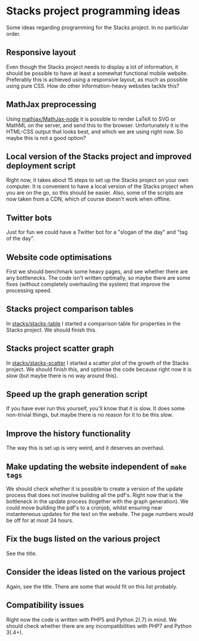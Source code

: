 # Stacks project programming ideas

Some ideas regarding programming for the Stacks project. In no particular order.

## Responsive layout
Even though the Stacks project needs to display a lot of information, it should be possible to have at least a somewhat functional mobile website. Preferably this is achieved using a responsive layout, as much as possible using pure CSS. How do other information-heavy websites tackle this?

## MathJax preprocessing
Using [mathjax/MathJax-node](https://github.com/mathjax/MathJax-node) it is possible to render LaTeX to SVG or MathML on the server, and send this to the browser. Unfortunately it is the HTML-CSS output that looks best, and which we are using right now. So maybe this is not a good option?

## Local version of the Stacks project and improved deployment script
Right now, it takes about 15 steps to set up the Stacks project on your own computer. It is convenient to have a local version of the Stacks project when you are on the go, so this should be easier. Also, some of the scripts are now taken from a CDN, which of course doesn't work when offline.

## Twitter bots
Just for fun we could have a Twitter bot for a "slogan of the day" and "tag of the day". 

## Website code optimisations
First we should benchmark some heavy pages, and see whether there are any bottlenecks. The code isn't written optimally, so maybe there are some fixes (without completely overhauling the system) that improve the processing speed.

## Stacks project comparison tables
In [stacks/stacks-table](https://github.com/stacks/stacks-table) I started a comparison table for properties in the Stacks project. We should finish this.

## Stacks project scatter graph
In [stacks/stacks-scatter](https://github.com/stacks/stacks-scatter) I started a scatter plot of the growth of the Stacks project. We should finish this, and optimise the code because right now it is _slow_ (but maybe there is no way around this).

## Speed up the graph generation script
If you have ever run this yourself, you'll know that it is slow. It does some non-trivial things, but maybe there is no reason for it to be this slow.

## Improve the history functionality
The way this is set up is very weird, and it deserves an overhaul.

## Make updating the website independent of `make tags`
We should check whether it is possible to create a version of the update process that does not involve building all the pdf's. Right now that is the bottleneck in the update process (together with the graph generation). We could move building the pdf's to a cronjob, whilst ensuring near instanteneous updates for the text on the website. The page numbers would be off for at most 24 hours.

## Fix the bugs listed on the various project
See the title.

## Consider the ideas listed on the various project
Again, see the title. There are some that would fit on this list probably.

## Compatibility issues
Right now the code is written with PHP5 and Python 2(.7) in mind. We should check whether there are any incompatibilities with PHP7 and Python 3(.4+).
